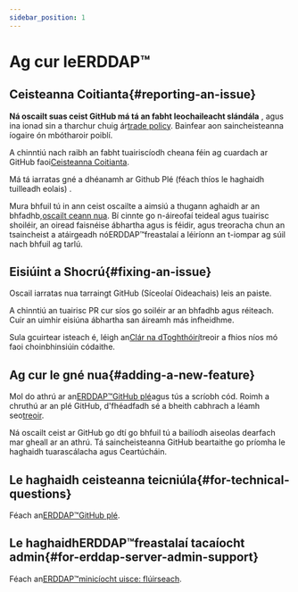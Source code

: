 ```yaml
---
sidebar_position: 1
---
```


# Ag cur leERDDAP™
## Ceisteanna Coitianta{#reporting-an-issue} 
 **Ná oscailt suas ceist GitHub má tá an fabht leochaileacht slándála** , agus ina ionad sin a tharchur chuig ár[trade policy](https://github.com/erddap/erddap?tab=security-ov-file). Bainfear aon saincheisteanna íogaire ón mbótharoir poiblí.

A chinntiú nach raibh an fabht tuairiscíodh cheana féin ag cuardach ar GitHub faoi[Ceisteanna Coitianta](https://github.com/ERDDAP/erddap/issues).

Má tá iarratas gné a dhéanamh ar Github Plé (féach thíos le haghaidh tuilleadh eolais) .

Mura bhfuil tú in ann ceist oscailte a aimsiú a thugann aghaidh ar an bhfadhb,[oscailt ceann nua](https://github.com/ERDDAP/erddap/issues/new). Bí cinnte go n-áireofaí teideal agus tuairisc shoiléir, an oiread faisnéise ábhartha agus is féidir, agus treoracha chun an tsaincheist a atáirgeadh nóERDDAP™freastalaí a léiríonn an t-iompar ag súil nach bhfuil ag tarlú.
## Eisiúint a Shocrú{#fixing-an-issue} 
Oscail iarratas nua tarraingt GitHub (Síceolaí Oideachais) leis an paiste.

A chinntiú an tuairisc PR cur síos go soiléir ar an bhfadhb agus réiteach. Cuir an uimhir eisiúna ábhartha san áireamh más infheidhme.

Sula gcuirtear isteach é, léigh an[Clár na dToghthóirí](/docs/contributing/programmer-guide)treoir a fhios níos mó faoi choinbhinsiúin códaithe.
## Ag cur le gné nua{#adding-a-new-feature} 
Mol do athrú ar an[ERDDAP™GitHub plé](https://github.com/ERDDAP/erddap/discussions)agus tús a scríobh cód. Roimh a chruthú ar an plé GitHub, d'fhéadfadh sé a bheith cabhrach a léamh seo[treoir](https://github.com/ERDDAP/erddap/discussions/93#discussion-4920427).

Ná oscailt ceist ar GitHub go dtí go bhfuil tú a bailíodh aiseolas dearfach mar gheall ar an athrú. Tá saincheisteanna GitHub beartaithe go príomha le haghaidh tuarascálacha agus Ceartúcháin.
## Le haghaidh ceisteanna teicniúla{#for-technical-questions} 
Féach an[ERDDAP™GitHub plé](https://github.com/ERDDAP/erddap/discussions).
## Le haghaidhERDDAP™freastalaí tacaíocht admin{#for-erddap-server-admin-support} 
Féach an[ERDDAP™minicíocht uisce: flúirseach](https://groups.google.com/g/erddap).
